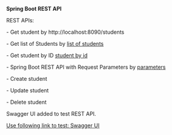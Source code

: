 <p><strong>Spring Boot REST API</strong></p>

<p>REST APIs:</p>


<p>- Get student by http://localhost:8090/students</p>

<p>- Get list of Students by&nbsp;<a href="http://localhost:8090/students" rel="nofollow">list of students</a></p>

<p>- Get student by ID&nbsp;<a href="http://localhost:8090/students/1" rel="nofollow">student by id</a></p>

<p>-&nbsp;Spring Boot REST API with Request Parameters by&nbsp;<a href="http://localhost:8090/students/query?id=1&amp;firstName=Andrey&amp;lastName=Orlov" rel="nofollow">parameters</a></p>

<p>- Create student</p>

<p>- Update student</p>

<p>- Delete student</p>

<p>Swagger UI added to test REST API.</p>

<p><u>Use following link to test:&nbsp;<a href="http://localhost:8090/swagger-ui/index.html">Swagger UI</a></u></p>
